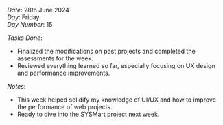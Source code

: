 *Date*: 28th June 2024  
*Day*: Friday  
*Day Number*: 15  

*Tasks Done*:  
- Finalized the modifications on past projects and completed the assessments for the week.  
- Reviewed everything learned so far, especially focusing on UX design and performance improvements.  

*Notes*:  
- This week helped solidify my knowledge of UI/UX and how to improve the performance of web projects.  
- Ready to dive into the SYSMart project next week.